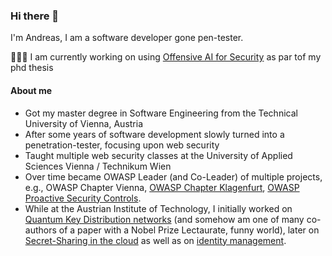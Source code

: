 ### Hi there 👋

I'm Andreas, I am a software developer gone pen-tester.

🔭🌱👯 I am currently working on using [Offensive AI for Security](https://github.com/ipa-lab/hackingBuddyGPT) as par tof my phd thesis

#### About me

- Got my master degree in Software Engineering from the Technical University of Vienna, Austria
- After some years of software development slowly turned into a penetration-tester, focusing upon web security
- Taught multiple web security classes at the University of Applied Sciences Vienna / Technikum Wien
- Over time became OWASP Leader (and Co-Leader) of multiple projects, e.g., OWASP Chapter Vienna, [OWASP Chapter Klagenfurt](https://github.com/OWASP/www-chapter-klagenfurt), [OWASP Proactive Security Controls](https://github.com/OWASP/www-project-proactive-controls).
- While at the Austrian Institute of Technology, I initially worked on [Quantum Key Distribution networks](https://en.wikipedia.org/wiki/Secure_Communication_based_on_Quantum_Cryptography) (and somehow am one of many co-authors of a paper with a Nobel Prize Lectaurate, funny world), later on [Secret-Sharing in the cloud](https://github.com/Archistar) as well as on [identity management](https://credential.eu/).

<!--
**andreashappe/andreashappe** is a ✨ _special_ ✨ repository because its `README.md` (this file) appears on your GitHub profile.

Here are some ideas to get you started:

- 🔭 I’m currently working on ...
- 🌱 I’m currently learning ...
- 👯 I’m looking to collaborate on ...
- 🤔 I’m looking for help with ...
- 💬 Ask me about ...
- 📫 How to reach me: ...
- 😄 Pronouns: ...
- ⚡ Fun fact: ...
-->
